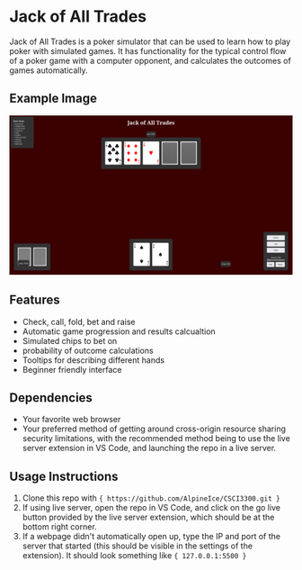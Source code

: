 # Jack of All Trades
Jack of All Trades is a poker simulator that can be used to learn how to play poker with simulated games. 
It has functionality for the typical control flow of a poker game with a computer opponent, and calculates 
the outcomes of games automatically.

## Example Image
![Example Image](res/readmeImage.png)

## Features
* Check, call, fold, bet and raise
* Automatic game progression and results calcualtion
* Simulated chips to bet on
* probability of outcome calculations
* Tooltips for describing different hands
* Beginner friendly interface

## Dependencies
* Your favorite web browser
* Your preferred method of getting around cross-origin resource sharing security limitations, with the 
  recommended method being to use the live server extension in VS Code, and launching the repo in a live 
  server.

## Usage Instructions
1. Clone this repo with `{ https://github.com/AlpineIce/CSCI3300.git }`
2. If using live server, open the repo in VS Code, and click on the go live button provided by the live 
   server extension, which should be at the bottom right corner.
3. If a webpage didn't automatically open up, type the IP and port of the server that started (this should 
   be visible in the settings of the extension). It should look something like `{ 127.0.0.1:5500 }`
